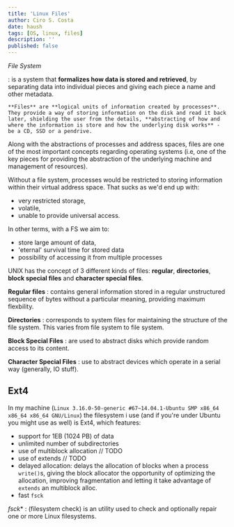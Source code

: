 ```yaml
---
title: 'Linux Files'
author: Ciro S. Costa
date: haush
tags: [OS, linux, files]
description: ''
published: false
---
```


*File System*

:   is a system that **formalizes how data is stored and retrieved**, by separating data into individual pieces and giving each piece a name and other metadata.

    **Files** are **logical units of information created by processes**. They provide a way of storing information on the disk and read it back later, shielding the user from the details, **abstracting of how and where the information is store and how the underlying disk works** - be a CD, SSD or a pendrive.

Along with the abstractions of processes and address spaces, files are one of the most important concepts regarding operating systems (i.e, one of the key pieces for providing the abstraction of the underlying machine and management of resources).

Without a file system, processes would be restricted to storing information within their virtual address space. That sucks as we'd end up with:
- very restricted storage,
- volatile,
- unable to provide universal access.

In other terms, with a FS we aim to:
- store large amount of data,
- 'eternal' survival time for stored data
- possibility of accessing it from multiple processes

UNIX has the concept of 3 different kinds of files: **regular**, **directories**, **block special files** and **character special files**.

**Regular files**
:   contains general information stored in a regular unstructured sequence of bytes without a particular meaning, providing maximum flexbility.

**Directories**
:   corresponds to system files for maintaining the structure of the file system. This varies from file system to file system.

**Block Special Files**
:   are used to abstract disks which provide random access to its content.

**Character Special Files**
:   use to abstract devices which operate in a serial way (generally, IO stuff).


## Ext4

In my machine (`Linux 3.16.0-50-generic #67~14.04.1-Ubuntu SMP x86_64 x86_64 x86_64 GNU/Linux`) the filesystem i use (and if you're under Ubuntu you might use as well) is Ext4, which features:
-   support for 1EB (1024 PB) of data
-   unlimited number of subdirectories
-   use of multiblock allocation  // TODO
-   use of extends                // TODO
-   delayed allocation: delays the allocation of blocks when a process `write()`s, giving the block allocator the opportunity of optimizing the allocation, improving fragmentation and letting it take advantage of `extends` an multiblock alloc.
-   fast `fsck`


*fsck*\*
:  (filesystem check) is an utility used to check and optionally repair one or more Linux filesystems.




